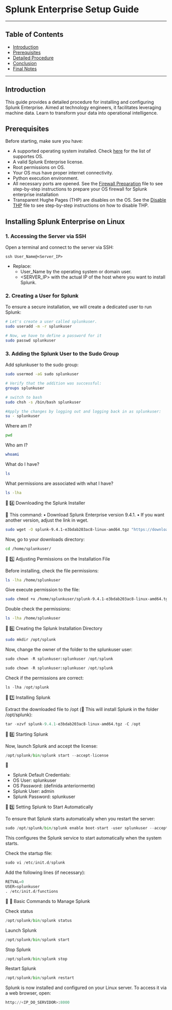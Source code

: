 # Splunk Enterprise Setup Guide

---

## Table of Contents

- [Introduction](#introduction)
- [Prerequisites](#prerequisites)
- [Detailed Procedure](#detailed-procedure)
- [Conclusion](#conclusion)
- [Final Notes](#final-notes)

---

## Introduction

This guide provides a detailed procedure for installing and configuring Splunk Enterprise. Aimed at technology engineers, it facilitates leveraging machine data. Learn to transform your data into operational intelligence.

## Prerequisites

Before starting, make sure you have:

* A supported operating system installed. Check [here](https://docs.splunk.com/Documentation/Splunk/9.4.1/Installation/Systemrequirements) for the list of supportes OS.
* A valid Splunk Enterprise license.
* Root permissions on OS.
* Your OS mus have proper internet connectivity.
* Python execution environment.
* All necessary ports are opened. See the [Firewall Preparation](https://github.com/splunkcep/splunk_platform/blob/main/OS_preparation/FirewallPrep_EN.md) file to see step-by-step instructions to prepare your OS firewall for Splunk enterprise installation
* Transparent Hughe Pages (THP) are disables on the OS. See the [Disable THP](https://github.com/splunkcep/splunk_platform/blob/main/OS_preparation/Disable_THP_EN.md) file to see  step-by-step instructions on how to disable THP.


## Installing Splunk Enterprise on Linux

### 1. Accessing the Server via SSH

Open a terminal and connect to the server via SSH:

`ssh User_Name@<Server_IP>`

* Replace:
    * User_Name by the operating system or domain user.
    * <SERVER_IP> with the actual IP of the host where you want to install Splunk.


### 2. Creating a User for Splunk

To ensure a secure installation, we will create a dedicated user to run Splunk:

```bash
# Let's create a user called splunkuser.
sudo useradd -m -r splunkuser

# Now, we have to define a password for it
sudo passwd splunkuser
```


### 3. Adding the Splunk User to the Sudo Group

Add splunkuser to the sudo group:

```bash
sudo usermod -aG sudo splunkuser

# Verify that the addition was successful:
groups splunkuser

# switch to bash
sudo chsh -s /bin/bash splunkuser

#Apply the changes by logging out and logging back in as splunkuser:
su - splunkuser
```

Where am I?
```bash
pwd
```

Who am I?
```bash
whoami
```

What do I have?
```bash
ls
```

What permissions are associated with what I have?
```bash
ls -lha
```

🔹 4️⃣ Downloading the Splunk Installer

🔹 This command:
	•	Download Splunk Enterprise version 9.4.1.
	•	If you want another version, adjust the link in wget.


```bash
sudo wget -O splunk-9.4.1-e3bdab203ac8-linux-amd64.tgz "https://download.splunk.com/products/splunk/releases/9.4.1/linux/splunk-9.4.1-e3bdab203ac8-linux-amd64.tgz"
```

Now, go to your downloads directory:


```bash
cd /home/splunkuser/
```

🔹 5️⃣ Adjusting Permissions on the Installation File

Before installing, check the file permissions:
```bash
ls -lha /home/splunkuser
```

Give execute permission to the file:


```bash
sudo chmod +x /home/splunkuser/splunk-9.4.1-e3bdab203ac8-linux-amd64.tgz
```

Double check the permissions:


```bash
ls -lha /home/splunkuser
```

🔹 6️⃣ Creating the Splunk Installation Directory


```bash
sudo mkdir /opt/splunk
```

Now, change the owner of the folder to the splunkuser user:


```python
sudo chown -R splunkuser:splunkuser /opt/splunk
```

```python
sudo chown -R splunkuser:splunkuser /opt/splunk
```

Check if the permissions are correct:


```python
ls -lha /opt/splunk
```

🔹 7️⃣ Installing Splunk

Extract the downloaded file to /opt
(📌 This will install Splunk in the folder /opt/splunk):


```python
tar -xzvf splunk-9.4.1-e3bdab203ac8-linux-amd64.tgz -C /opt
```

🔹 8️⃣ Starting Splunk

Now, launch Splunk and accept the license:


```python
/opt/splunk/bin/splunk start --accept-license
```

🔑
* Splunk Default Credentials:
*	OS User: splunkuser
*	OS Password: (definida anteriormente)
*	Splunk User: admin
*	Splunk Password: splunkuser

🔹 9️⃣ Setting Splunk to Start Automatically

To ensure that Splunk starts automatically when you restart the server:


```python
sudo /opt/splunk/bin/splunk enable boot-start -user splunkuser --accept-license --answer-yes --no-prompt
```

This configures the Splunk service to start automatically when the system starts.

Check the startup file:


```python
sudo vi /etc/init.d/splunk
```

Add the following lines (if necessary):


```python
RETVAL=0
USER=splunkuser
. /etc/init.d/functions
```

🔹 🔄 Basic Commands to Manage Splunk

Check status


```python
/opt/splunk/bin/splunk status
```

Launch Splunk


```python
/opt/splunk/bin/splunk start
```

Stop Splunk


```python
/opt/splunk/bin/splunk stop
```

Restart Splunk


```python
/opt/splunk/bin/splunk restart
```

Splunk is now installed and configured on your Linux server. To access it via a web browser, open:


```python
http://<IP_DO_SERVIDOR>:8000
```

